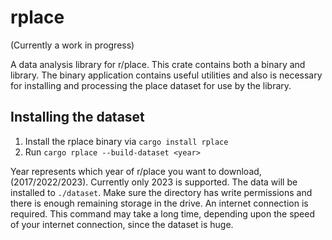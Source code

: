 # rplace
 
(Currently a work in progress)

A data analysis library for r/place.
This crate contains both a binary and library.
The binary application contains useful 
utilities and also is necessary for installing
and processing the place dataset for use by
the library.

## Installing the dataset

1. Install the rplace binary via `cargo install rplace`
2. Run `cargo rplace --build-dataset <year>`

Year represents which year of r/place you want to download,
(2017/2022/2023). Currently only 2023 is supported.
The data will be installed to `./dataset`. Make sure
the directory has write permissions and there is enough
remaining storage in the drive. An internet connection is
required. This command may take a long time, depending
upon the speed of your internet connection, since the
dataset is huge.
